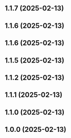 ## 1.1.7 (2025-02-13)
## 1.1.6 (2025-02-13)
## 1.1.6 (2025-02-13)

## 1.1.5 (2025-02-13)

## 1.1.2 (2025-02-13)

## 1.1.1 (2025-02-13)

## 1.1.0 (2025-02-13)

## 1.0.0 (2025-02-13)
